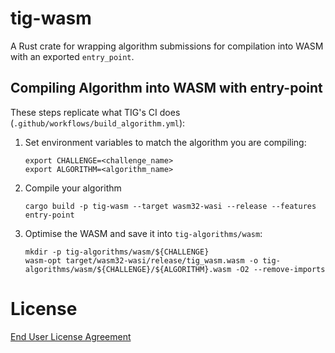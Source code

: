 # tig-wasm

A Rust crate for wrapping algorithm submissions for compilation into WASM with an exported `entry_point`.

## Compiling Algorithm into WASM with entry-point

These steps replicate what TIG's CI does (`.github/workflows/build_algorithm.yml`):

1. Set environment variables to match the algorithm you are compiling:
    ```
    export CHALLENGE=<challenge_name>
    export ALGORITHM=<algorithm_name>
    ```
2. Compile your algorithm
    ```
    cargo build -p tig-wasm --target wasm32-wasi --release --features entry-point
    ```
3. Optimise the WASM and save it into `tig-algorithms/wasm`:
    ```
    mkdir -p tig-algorithms/wasm/${CHALLENGE}
    wasm-opt target/wasm32-wasi/release/tig_wasm.wasm -o tig-algorithms/wasm/${CHALLENGE}/${ALGORITHM}.wasm -O2 --remove-imports
    ```

# License

[End User License Agreement](../docs/agreements/end_user_license_agreement.pdf)